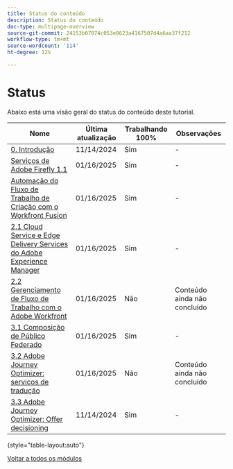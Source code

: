 ```yaml
---
title: Status do conteúdo
description: Status do conteúdo
doc-type: multipage-overview
source-git-commit: 24153b07074c053e0623a4167507d4a6aa37f212
workflow-type: tm+mt
source-wordcount: '114'
ht-degree: 12%

---
```


# Status

Abaixo está uma visão geral do status do conteúdo deste tutorial.

| Nome | Última atualização | Trabalhando 100% | Observações |
| ---------------------- | ------------ | ------------ |------------ |
| [0. Introdução ](./modules/getting-started/gettingstarted/getting-started.md) | 11/14/2024 | Sim | - |
| [Serviços de Adobe Firefly 1.1](./modules/creative-cloud/module1.1/firefly-services.md) | 01/16/2025 | Sim | - |
| [Automação do Fluxo de Trabalho de Criação com o Workfront Fusion](./modules/creative-cloud/module1.2/automation.md) | 01/16/2025 | Sim | - |
| [2.1 Cloud Service e Edge Delivery Services do Adobe Experience Manager](./modules/csc/module2.1/aemcs.md) | 01/16/2025 | Sim | - |
| [2.2 Gerenciamento de Fluxo de Trabalho com o Adobe Workfront](./modules/csc/module2.2/workfront.md) | 01/16/2025 | Não | Conteúdo ainda não concluído |
| [3.1 Composição de Público Federado](./modules/uce/module3.1/fac.md) | 01/16/2025 | Sim | - |
| [3.2 Adobe Journey Optimizer: serviços de tradução](./modules/uce/module3.2/ajotranslationsvcs.md) | 01/16/2025 | Não | Conteúdo ainda não concluído |
| [3.3 Adobe Journey Optimizer: Offer decisioning](./modules/uce/module3.3/offer-decisioning.md) | 11/14/2024 | Sim | - |

{style="table-layout:auto"}

[Voltar a todos os módulos](./overview.md)
